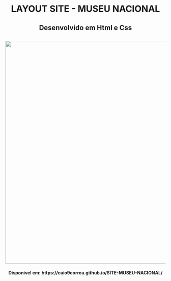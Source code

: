 <h1 align="center"> LAYOUT SITE - MUSEU NACIONAL </h1>
<h2 align="center"> Desenvolvido em Html e Css <h2>
<div align="center">
<img src="https://user-images.githubusercontent.com/74628750/196557270-b2dfdf30-a15c-4fc7-8731-ce1c9f1bc436.png" width="700px" target="_blank"/>
</div>
<h4 align="Center" target="_blank"/> Disponivel em: https://caio9correa.github.io/SITE-MUSEU-NACIONAL/<h4>

